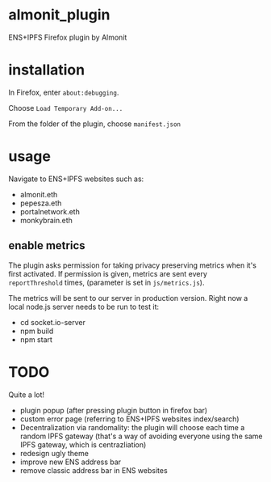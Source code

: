 # almonit_plugin
ENS+IPFS Firefox plugin by Almonit

# installation
In Firefox, enter `about:debugging`.

Choose `Load Temporary Add-on...`

From the folder of the plugin, choose `manifest.json`

# usage
Navigate to ENS+IPFS websites such as:
- almonit.eth
- pepesza.eth
- portalnetwork.eth
- monkybrain.eth

## enable metrics
The plugin asks permission for taking privacy preserving metrics when it's first activated. If permission is given, metrics are sent every `reportThreshold` times, (parameter is set in `js/metrics.js`). 

The metrics will be sent to our server in production version. Right now a local node.js server needs to be run to test it:

- cd socket.io-server
- npm build
- npm start

# TODO
Quite a lot!

- plugin popup (after pressing plugin button in firefox bar)
- custom error page (referring to ENS+IPFS websites index/search)
- Decentralization via randomality: the plugin will choose each time a random IPFS gateway (that's a way of avoiding everyone using the same IPFS gateway, which is centrazliation)
- redesign ugly theme
- improve new ENS address bar
- remove classic address bar in ENS websites

